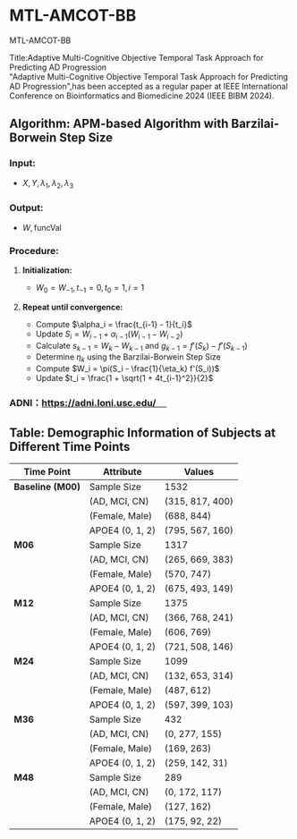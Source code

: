 # MTL-AMCOT-BB
MTL-AMCOT-BB

Title:Adaptive Multi-Cognitive Objective Temporal Task Approach for Predicting AD Progression   
"Adaptive Multi-Cognitive Objective Temporal Task Approach for Predicting AD Progression",has been accepted as a regular paper at IEEE International Conference on Bioinformatics and Biomedicine 2024 (IEEE BIBM 2024). 

## Algorithm: APM-based Algorithm with Barzilai-Borwein Step Size

### Input:
- $X, Y, \lambda_1, \lambda_2, \lambda_3$

### Output:
- $W, \text{funcVal}$

### Procedure:
1. **Initialization:**
   - $W_0 = W_{-1}, t_{-1} = 0, t_0 = 1, i = 1$

2. **Repeat until convergence:**
   - Compute $\alpha_i = \frac{t_{i-1} - 1}{t_i}$
   - Update $S_i = W_{i-1} + \alpha_{i-1}(W_{i-1} - W_{i-2})$
   - Calculate $s_{k-1} = W_k - W_{k-1}$ and $g_{k-1} = f'(S_k) - f'(S_{k-1})$
   - Determine $\eta_k$ using the Barzilai-Borwein Step Size
   - Compute $W_i = \pi(S_i - \frac{1}{\eta_k} f'(S_i))$
   - Update $t_i = \frac{1 + \sqrt{1 + 4t_{i-1}^2}}{2}$


### ADNI：https://adni.loni.usc.edu/     
## Table: Demographic Information of Subjects at Different Time Points

| Time Point | Attribute      | Values         |
|------------|----------------|----------------|
| **Baseline (M00)** | Sample Size     | 1532           |
|                    | (AD, MCI, CN)   | (315, 817, 400)|
|                    | (Female, Male)  | (688, 844)     |
|                    | APOE4 (0, 1, 2) | (795, 567, 160)|
| **M06**            | Sample Size     | 1317           |
|                    | (AD, MCI, CN)   | (265, 669, 383)|
|                    | (Female, Male)  | (570, 747)     |
|                    | APOE4 (0, 1, 2) | (675, 493, 149)|
| **M12**            | Sample Size     | 1375           |
|                    | (AD, MCI, CN)   | (366, 768, 241)|
|                    | (Female, Male)  | (606, 769)     |
|                    | APOE4 (0, 1, 2) | (721, 508, 146)|
| **M24**            | Sample Size     | 1099           |
|                    | (AD, MCI, CN)   | (132, 653, 314)|
|                    | (Female, Male)  | (487, 612)     |
|                    | APOE4 (0, 1, 2) | (597, 399, 103)|
| **M36**            | Sample Size     | 432            |
|                    | (AD, MCI, CN)   | (0, 277, 155)  |
|                    | (Female, Male)  | (169, 263)     |
|                    | APOE4 (0, 1, 2) | (259, 142, 31) |
| **M48**            | Sample Size     | 289            |
|                    | (AD, MCI, CN)   | (0, 172, 117)  |
|                    | (Female, Male)  | (127, 162)     |
|                    | APOE4 (0, 1, 2) | (175, 92, 22)  |
